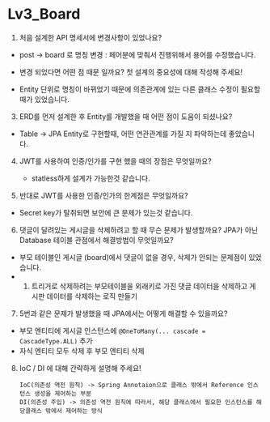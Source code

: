 # Lv3_Board

1. 처음 설계한 API 명세서에 변경사항이 있었나요?
  - post -> board 로 명칭 변경  : 페어분에 맞춰서 진행위해서 용어를 수정했습니다. 
 + 변경 되었다면 어떤 점 때문 일까요? 첫 설계의 중요성에 대해 작성해 주세요!
  - Entity 단위로 명칭이 바뀌었기 때문에 의존관계에 있는 다른 클래스 수정이 필요할 때가 있었습니다.

3. ERD를 먼저 설계한 후 Entity를 개발했을 때 어떤 점이 도움이 되셨나요?
  - Table -> JPA Entity로 구현할때, 어떤 연관관계를 가질 지 파악하는데 좋았습니다.

4. JWT를 사용하여 인증/인가를 구현 했을 때의 장점은 무엇일까요?
   - statless하게 설계가 가능한것 같습니다.

5. 반대로 JWT를 사용한 인증/인가의 한계점은 무엇일까요?
  - Secret key가 탈취되면 보안에 큰 문제가 있는것 같습니다.

6. 댓글이 달려있는 게시글을 삭제하려고 할 때 무슨 문제가 발생할까요? JPA가 아닌 Database 테이블 관점에서 해결방법이 무엇일까요?
  - 부모 테이블인 게시글 (board)에서 댓글이 없을 경우, 삭제가 안되는 문제점이 있었습니다.
  - 1. 트리거로 삭제하려는 부모테이블을 외래키로 가진 댓글 데이터을 삭제하고 게시판 데이터를 삭제하는 로직 만들기  

7. 5번과 같은 문제가 발생했을 때 JPA에서는 어떻게 해결할 수 있을까요?
 - 부모 엔티티에 게시글 인스턴스에 `@OneToMany(... cascade = CascadeType.ALL)` 추가
 - 자식 엔티티 모두 삭제 후 부모 엔티티 삭제 

8. IoC / DI 에 대해 간략하게 설명해 주세요!
   ```
   IoC(의존성 역전 원칙) -> Spring Annotaion으로 클래스 밖에서 Reference 인스턴스 생성을 제어하는 부분
   DI(의존성 주입) -> 의존성 역전 원칙에 따라서, 해당 클래스에서 필요한 인스턴스를 해당클래스 밖에서 제어하는 방식 
   ```
